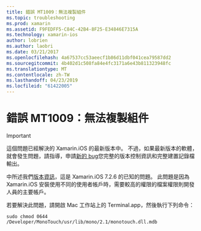 ```yaml
---
title: 錯誤 MT1009：無法複製組件
ms.topic: troubleshooting
ms.prod: xamarin
ms.assetid: F9FEDFF5-C84C-42B4-8F25-E34846E7315A
ms.technology: xamarin-ios
author: lobrien
ms.author: laobri
ms.date: 03/21/2017
ms.openlocfilehash: 4a67537cc53aeecf1b86d11dbf041cea79587dd2
ms.sourcegitcommit: 4b402d1c508fa84e4fc3171a6e43b811323948fc
ms.translationtype: MT
ms.contentlocale: zh-TW
ms.lasthandoff: 04/23/2019
ms.locfileid: "61422005"
---
```

# <a name="error-mt1009-could-not-copy-the-assembly"></a>錯誤 MT1009：無法複製組件

> [!IMPORTANT]
> 這個問題已經解決的 Xamarin.iOS 的最新版本中。 不過，如果最新版本的軟體，就會發生問題，請指導，申請[新的 bug](~/cross-platform/troubleshooting/questions/howto-file-bug.md)您完整的版本控制資訊和完整建置記錄檔輸出。

中所述我們[版本資訊](https://developer.xamarin.com/releases/ios/xamarin.ios_7/xamarin.ios_7.2/)，這是 Xamarin.iOS 7.2.6 的已知的問題。 此問題是因為 Xamarin.iOS 安裝使用不同的使用者帳戶時，需要較高的權限的檔案權限則開發人員的主要帳戶。

若要解決此問題，請開啟 Mac 工作站上的 Terminal.app，然後執行下列命令：

`sudo chmod 0644 /Developer/MonoTouch/usr/lib/mono/2.1/monotouch.dll.mdb`

